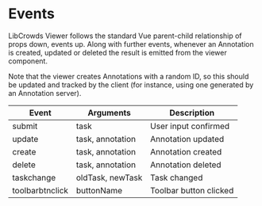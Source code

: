 # Events

LibCrowds Viewer follows the standard Vue parent-child relationship of props
down, events up. Along with further events, whenever an Annotation is created,
updated or deleted the result is emitted from the viewer component.

Note that the viewer creates Annotations with a random ID, so this should be
updated and tracked by the client (for instance, using one generated by an
Annotation server).

| Event           | Arguments        | Description            |
|-----------------|------------------|------------------------|
| submit          | task             | User input confirmed   |
| update          | task, annotation | Annotation updated     |
| create          | task, annotation | Annotation created     |
| delete          | task, annotation | Annotation deleted     |
| taskchange      | oldTask, newTask | Task changed           |
| toolbarbtnclick | buttonName       | Toolbar button clicked |

